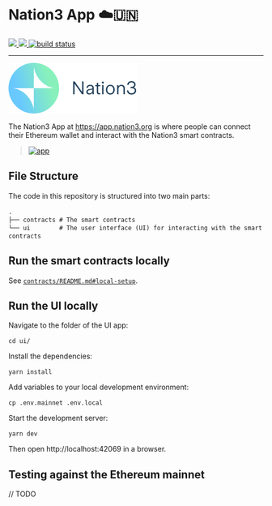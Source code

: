 # Nation3 App ☁️🇺🇳

<a href="https://github.com/nation3/app/graphs/contributors" alt="Contributors">
  <img src="https://img.shields.io/github/contributors/nation3/app" />
</a>
<a href="https://github.com/nation3/app/pulse" alt="Activity">
  <img src="https://img.shields.io/github/commit-activity/m/nation3/app" />
</a>
<a href="https://circleci.com/gh/nation3/app/tree/main">
  <img src="https://img.shields.io/circleci/project/github/nation3/app/main" alt="build status">
</a>

---

[![](/ui/public/logo.svg)](https://app.nation3.org)

The Nation3 App at https://app.nation3.org is where people can connect their Ethereum wallet and interact with the Nation3 smart contracts.

> [![app](https://user-images.githubusercontent.com/95955389/169034356-f1fdb540-d65b-4c1b-bd4d-21c76f7f8af3.png)](https://app.nation3.org)

## File Structure

The code in this repository is structured into two main parts:

```
.
├── contracts # The smart contracts
└── ui        # The user interface (UI) for interacting with the smart contracts
```

## Run the smart contracts locally

See [`contracts/README.md#local-setup`](https://github.com/nation3/app/blob/main/contracts/README.md#local-setup).

## Run the UI locally

Navigate to the folder of the UI app:
```
cd ui/
```

Install the dependencies:
```
yarn install
```

Add variables to your local development environment:
```
cp .env.mainnet .env.local
```

Start the development server:
```
yarn dev
```

Then open http://localhost:42069 in a browser.

## Testing against the Ethereum mainnet

// TODO
